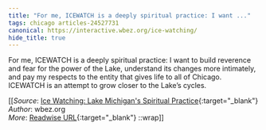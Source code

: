 ```yaml
---
title: "For me, ICEWATCH is a deeply spiritual practice: I want ..."
tags: chicago articles-24527731
canonical: https://interactive.wbez.org/ice-watching/
hide_title: true
---
```


For me, ICEWATCH is a deeply spiritual practice: I want to build reverence and fear for the power of the Lake, understand its changes more intimately, and pay my respects to the entity that gives life to all of Chicago. ICEWATCH is an attempt to grow closer to the Lake’s cycles.


[[_Source_: [Ice Watching: Lake Michigan's Spiritual Practice](https://interactive.wbez.org/ice-watching/){:target="_blank"}<br>
_Author_: wbez.org<br>
_More_: [Readwise URL](https://readwise.io/open/478410758){:target="_blank"}
::wrap]]